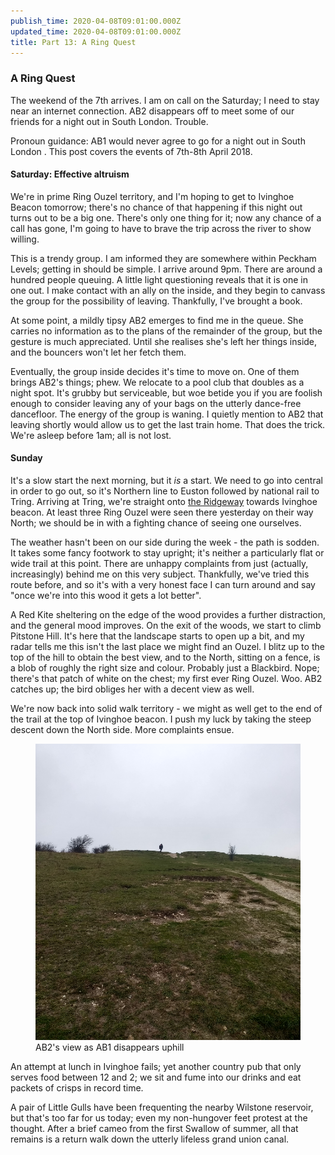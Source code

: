 ```yaml
---
publish_time: 2020-04-08T09:01:00.000Z
updated_time: 2020-04-08T09:01:00.000Z
title: Part 13: A Ring Quest
---
```


### A Ring Quest

The weekend of the 7th arrives. I am on call on the Saturday; I need
to stay near an internet connection. AB2 disappears off to meet some
of our friends for a night out in South London. Trouble. 

Pronoun guidance: AB1 would never agree to go for a night out in South London
. This post covers the events of 7th-8th April 2018.

#### Saturday: Effective altruism

We're in prime Ring Ouzel territory, and I'm hoping to get to Ivinghoe Beacon
tomorrow; there's no chance of that happening if this night out turns out to 
be a big one. There's only one thing for it; now any chance of a call has
gone, I'm going to have to brave the trip across the river to show
willing.

This is a trendy group. I am informed they are somewhere within
Peckham Levels; getting in should be simple. I arrive around
9pm. There are around a hundred people queuing. A little light
questioning reveals that it is one in one out. I make contact
with an ally on the inside, and they begin to canvass the group for the
possibility of leaving. Thankfully, I've brought a book.

At some point, a mildly tipsy AB2 emerges to find me in the
queue. She carries no information as to the plans of the remainder of
the group, but the gesture is much appreciated. Until she realises
she's left her things inside, and the bouncers won't let her fetch
them.

Eventually, the group inside decides it's time to move on. One of them
brings AB2's things; phew. We relocate to a pool club that doubles as
a night spot. It's grubby but serviceable, but woe betide you if you
are foolish enough to consider leaving any of your bags on the utterly
dance-free dancefloor. The energy of the group is waning. I quietly mention 
to AB2 that leaving shortly would allow us to get the last train home. That 
does the trick. We're asleep before 1am; all is not lost.

#### Sunday

It's a slow start the next morning, but it _is_ a start. We need to go
into central in order to go out, so it's Northern line to Euston
followed by national rail to Tring. Arriving at Tring, we're straight
onto [the Ridgeway](https://www.nationaltrail.co.uk/ridgeway) towards
Ivinghoe beacon. At least three Ring Ouzel were seen there yesterday
on their way North; we should be in with a fighting chance of seeing
one ourselves.

The weather hasn't been on our side during the week - the path is
sodden. It takes some fancy footwork to stay upright; it's neither a
particularly flat or wide trail at this point. There are unhappy
complaints from just (actually, increasingly) behind me on this very
subject. Thankfully, we've tried this route before, and so it's with a
very honest face I can turn around and say "once we're into this wood
it gets a lot better".

A Red Kite sheltering on the edge of the wood provides a further
distraction, and the general mood improves. On the exit of the woods,
we start to climb Pitstone Hill. It's here that the landscape starts
to open up a bit, and my radar tells me this isn't the last place we
might find an Ouzel. I blitz up to the top of the hill to obtain the
best view, and to the North, sitting on a fence, is a blob of roughly
the right size and colour. Probably just a Blackbird. Nope; there's
that patch of white on the chest; my first ever Ring Ouzel. Woo. AB2
catches up; the bird obliges her with a decent view as well.

We're now back into solid walk territory - we might as well get to the
end of the trail at the top of Ivinghoe beacon. I push my luck by taking the
steep descent down the North side. More complaints ensue. 

<figure class="figure">
  <img
    src="13-ab2-falls-behind.png"
    class="figure-img img-fluid rounded"
    alt="AB2's view as AB1 disappears uphill"/>
  <figcaption class="figure-caption text-center">
    AB2's view as AB1 disappears uphill
  </figcaption>
</figure>

An attempt at lunch in Ivinghoe fails; yet another country pub that only 
serves food between 12 and 2; we sit and fume into our drinks and eat packets of
crisps in record time.

A pair of Little Gulls have been frequenting the nearby Wilstone reservoir, 
but that's too far for us today; even my non-hungover feet protest at the 
thought. After a brief cameo from the first Swallow of summer, all that 
remains is a return walk down the utterly lifeless grand union canal.
